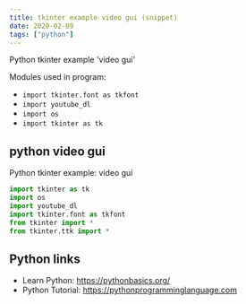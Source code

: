 ```yaml
---
title: tkinter example video gui (snippet)
date: 2020-02-09
tags: ["python"]
---
```

Python tkinter example 'video gui'


Modules used in program: 
* `import tkinter.font as tkfont`
* `import youtube_dl`
* `import os`
* `import tkinter as tk`

## python video gui

Python tkinter example: video gui

```python
import tkinter as tk
import os
import youtube_dl
import tkinter.font as tkfont
from tkinter import *
from tkinter.ttk import *

```

## Python links

- Learn Python: https://pythonbasics.org/
- Python Tutorial: https://pythonprogramminglanguage.com

